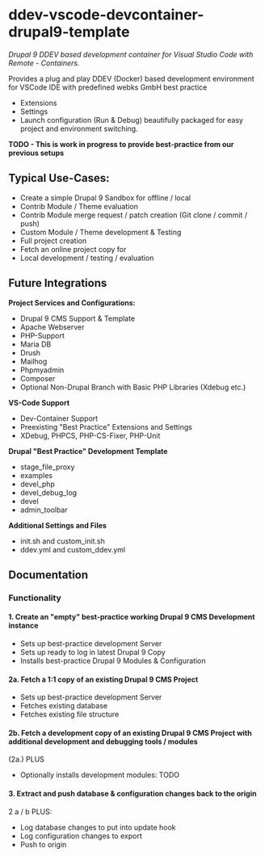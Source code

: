 # ddev-vscode-devcontainer-drupal9-template
*Drupal 9 DDEV based development container for Visual Studio Code with Remote - Containers.*

Provides a plug and play DDEV (Docker) based development environment for VSCode IDE with predefined webks GmbH best practice
- Extensions
- Settings
- Launch configuration (Run & Debug)
beautifully packaged for easy project and environment switching.

**TODO - This is work in progress to provide best-practice from our previous setups**

## Typical Use-Cases:
- Create a simple Drupal 9 Sandbox for offline / local
 - Contrib Module / Theme evaluation
 - Contrib Module merge request / patch creation (Git clone / commit / push)
 - Custom Module / Theme development & Testing
 - Full project creation
- Fetch an online project copy for
 - Local development / testing / evaluation

## Future Integrations
**Project Services and Configurations:**
 - Drupal 9 CMS Support & Template
 - Apache Webserver
 - PHP-Support
 - Maria DB
 - Drush
 - Mailhog
 - Phpmyadmin
 - Composer
 - Optional Non-Drupal Branch with Basic PHP Libraries (Xdebug etc.)
 
**VS-Code Support**
 - Dev-Container Support
 - Preexisting "Best Practice" Extensions and Settings
 - XDebug, PHPCS, PHP-CS-Fixer, PHP-Unit 

**Drupal "Best Practice" Development Template**
 - stage_file_proxy  
 - examples  
 - devel_php  
 - devel_debug_log  
 - devel  
 - admin_toolbar
 
**Additional Settings and Files**
 - init.sh and custom_init.sh
 - ddev.yml and custom_ddev.yml
 

## Documentation
### Functionality
#### 1. Create an "empty" best-practice working Drupal 9 CMS Development instance
- Sets up best-practice development Server
- Sets up ready to log in latest Drupal 9 Copy
- Installs best-practice Drupal 9 Modules & Configuration

#### 2a. Fetch a 1:1 copy of an existing Drupal 9 CMS Project
- Sets up best-practice development Server
- Fetches existing database
- Fetches existing file structure

#### 2b. Fetch a development copy of an existing Drupal 9 CMS Project with additional development and debugging tools / modules
(2a.) PLUS
- Optionally installs development modules: TODO

#### 3. Extract and push database & configuration changes back to the origin
2 a / b PLUS:
- Log database changes to put into update hook
- Log configuration changes to export
- Push to origin
